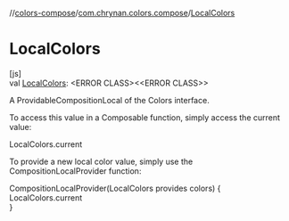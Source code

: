//[colors-compose](../../index.md)/[com.chrynan.colors.compose](index.md)/[LocalColors](-local-colors.md)

# LocalColors

[js]\
val [LocalColors](-local-colors.md): <!---  GfmCommand {"@class":"org.jetbrains.dokka.gfm.ResolveLinkGfmCommand","dri":{"packageName":"","classNames":"<ERROR CLASS>","callable":null,"target":{"@class":"org.jetbrains.dokka.links.PointingToDeclaration"},"extra":null}} --->&lt;ERROR CLASS&gt;<!--- --->&lt;<!---  GfmCommand {"@class":"org.jetbrains.dokka.gfm.ResolveLinkGfmCommand","dri":{"packageName":"","classNames":"<ERROR CLASS>","callable":null,"target":{"@class":"org.jetbrains.dokka.links.PointingToDeclaration"},"extra":null}} --->&lt;ERROR CLASS&gt;<!--- --->&gt;

A ProvidableCompositionLocal of the Colors interface.

To access this value in a Composable function, simply access the current value:

LocalColors.current

To provide a new local color value, simply use the CompositionLocalProvider function:

CompositionLocalProvider(LocalColors provides colors) {\
    LocalColors.current\
}
